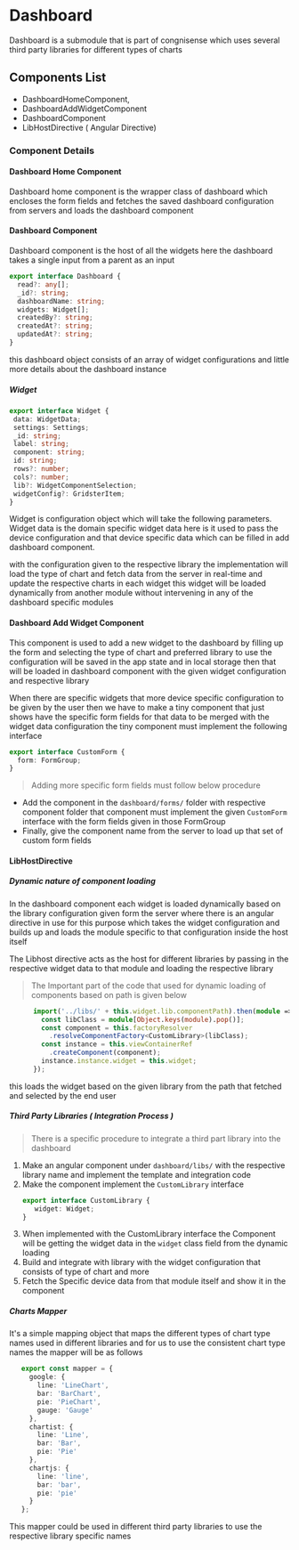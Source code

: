 # Dashboard

Dashboard is a submodule that is part of congnisense which uses several third party libraries
for different types of charts


## Components List

 * DashboardHomeComponent,
 * DashboardAddWidgetComponent
 * DashboardComponent
 * LibHostDirective ( Angular Directive)

### Component Details

#### Dashboard Home Component

Dashboard home component is the wrapper class of dashboard which encloses the
form fields and fetches the saved dashboard configuration from servers 
and loads the dashboard component

#### Dashboard Component

Dashboard component is the host of all the widgets here the dashboard takes a single input from
a parent as an input
```typescript
export interface Dashboard {
  read?: any[];
  _id?: string;
  dashboardName: string;
  widgets: Widget[];
  createdBy?: string;
  createdAt?: string;
  updatedAt?: string;
}
```
this dashboard object consists of an array of widget configurations and little more details about the dashboard 
instance
 ##### Widget 
 ```typescript
export interface Widget {
  data: WidgetData;
  settings: Settings;
  _id: string;
  label: string;
  component: string;
  id: string;
  rows?: number;
  cols?: number;
  lib?: WidgetComponentSelection;
  widgetConfig?: GridsterItem;
}
```

Widget is configuration object which will take the following parameters.
Widget data is the domain specific widget data here is it used to pass the device configuration and 
that device specific data which can be filled in add dashboard component.

with the configuration given to the respective library the implementation will load the type of chart and 
fetch data from the server in real-time and update the respective charts in each widget 
this widget will be loaded dynamically from another module without intervening in any of the dashboard specific modules

#### Dashboard Add Widget Component

This component is used to add a new widget to the dashboard by filling up the form and selecting
the type of chart and preferred library to use the configuration will be saved in the app state
and in local storage then that will be loaded in dashboard component with the given widget configuration and respective library

When there are specific widgets that more device specific configuration to be given by the user then
we have to make a tiny component that just shows have the specific form fields for that data to be merged with
the widget data configuration the tiny component must implement the following interface

```typescript
export interface CustomForm {
  form: FormGroup;
}
``` 
> Adding more specific form fields must follow below procedure
* Add the component in the `dashboard/forms/` folder with respective component folder
that component must implement the given `CustomForm` interface with the form fields given in those FormGroup
* Finally, give the component name from the server to load up that set of custom form fields

#### LibHostDirective

##### Dynamic nature of component loading

In the dashboard component each widget is loaded dynamically based on the library configuration given form the server
where there is an angular directive in use for this purpose which takes the widget configuration and builds up and loads the
module specific to that configuration inside the host itself

The Libhost directive acts as the host for different libraries by passing in the respective
widget data to that module and loading the respective library 
> The Important part of the code that used for dynamic loading of components based on path is given below

```typescript
      import('../libs/' + this.widget.lib.componentPath).then(module => {
        const libClass = module[Object.keys(module).pop()];
        const component = this.factoryResolver
          .resolveComponentFactory<CustomLibrary>(libClass);
        const instance = this.viewContainerRef
          .createComponent(component);
        instance.instance.widget = this.widget;
      });
```
this loads the widget based on the given library from the path that fetched and selected by the end user

##### Third Party Libraries ( Integration Process )

> There is a specific procedure to integrate a third part library into the dashboard
 1. Make an angular component under `dashboard/libs/` with the respective library name and implement the template and integration code
 2. Make the component implement the `CustomLibrary` interface 
     ```typescript
    export interface CustomLibrary {
        widget: Widget;
    }
    ```
 3. When implemented with the CustomLibrary interface the Component will be getting the widget data in the `widget` class field from the dynamic loading
 4. Build and integrate with library with the widget configuration that consists of type of chart and more
 5. Fetch the Specific device data from that module itself and show it in the component

##### Charts Mapper 
 It's a simple mapping object that maps the different types of chart type names used in 
 different libraries and for us to use the consistent chart type names the mapper will be as follows
 
 ```typescript
    export const mapper = {
      google: {
        line: 'LineChart',
        bar: 'BarChart',
        pie: 'PieChart',
        gauge: 'Gauge'
      },
      chartist: {
        line: 'Line',
        bar: 'Bar',
        pie: 'Pie'
      },
      chartjs: {
        line: 'line',
        bar: 'bar',
        pie: 'pie'
      }
    };
```
This mapper could be used in different third party libraries to use the respective library specific names
